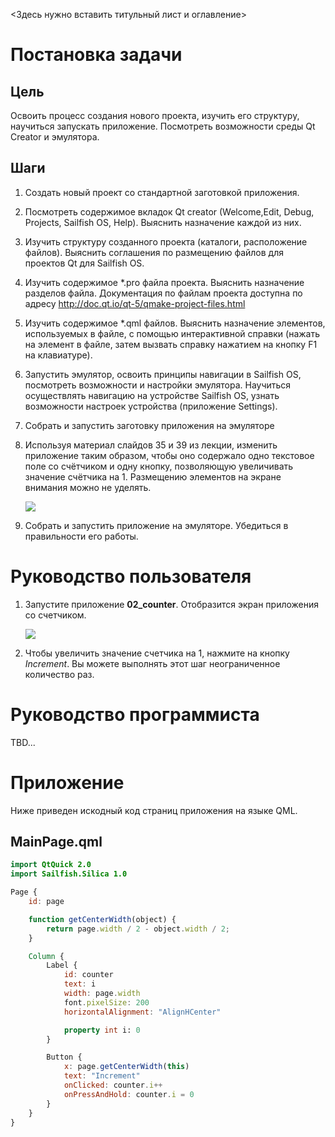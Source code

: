 \<Здесь нужно вставить титульный лист и оглавление>

# Постановка задачи

## Цель

Освоить процесс создания нового проекта, изучить его структуру, научиться запускать приложение. Посмотреть возможности среды Qt Creator и эмулятора.

## Шаги

1. Создать новый проект со стандартной заготовкой приложения.
2. Посмотреть содержимое вкладок Qt creator (Welcome,Edit, Debug, Projects, Sailfish OS, Help). Выяснить назначение каждой из них.
3. Изучить структуру созданного проекта (каталоги, расположение файлов). Выяснить соглашения по размещению файлов для проектов Qt для Sailfish OS.
4. Изучить содержимое *.pro файла проекта. Выяснить назначение разделов файла. Документация по файлам проекта доступна по адресу http://doc.qt.io/qt-5/qmake-project-files.html
5. Изучить содержимое *.qml файлов. Выяснить назначение элементов, используемых в файле, с помощью интерактивной справки (нажать на элемент в файле, затем вызвать справку нажатием на кнопку F1 на клавиатуре).
6. Запустить эмулятор, освоить принципы навигации в Sailfish OS, посмотреть возможности и настройки эмулятора. Научиться осуществлять навигацию на устройстве Sailfish OS, узнать возможности настроек устройства (приложение Settings).
7. Собрать и запустить заготовку приложения на эмуляторе
8. Используя материал слайдов 35 и 39 из лекции, изменить приложение таким образом, чтобы оно содержало одно текстовое поле со счётчиком и одну кнопку, позволяющую увеличивать значение счётчика на 1. Размещению элементов на экране внимания можно не уделять.

   ![](media/example.png)
9.  Собрать и запустить приложение на эмуляторе. Убедиться в правильности его работы.


# Руководство пользователя

1. Запустите приложение **02_counter**. Отобразится экран приложения со счетчиком.

   ![](media/main_page.png)
2. Чтобы увеличить значение счетчика на 1, нажмите на кнопку _Increment_. Вы можете выполнять этот шаг неограниченное количество раз.


# Руководство программиста

TBD...


# Приложение

Ниже приведен искодный код страниц приложения на языке QML.

## MainPage.qml

```qml
import QtQuick 2.0
import Sailfish.Silica 1.0

Page {
    id: page

    function getCenterWidth(object) {
        return page.width / 2 - object.width / 2;
    }

    Column {
        Label {
            id: counter
            text: i
            width: page.width
            font.pixelSize: 200
            horizontalAlignment: "AlignHCenter"

            property int i: 0
        }

        Button {
            x: page.getCenterWidth(this)
            text: "Increment"
            onClicked: counter.i++
            onPressAndHold: counter.i = 0
        }
    }
}
```
